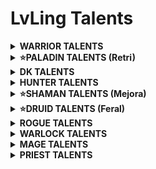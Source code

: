 # LvLing Talents

<details>
  <summary><b>WARRIOR TALENTS</b></summary>
  <p align=center>- x (y) -</p>
</details>

<details>
  <summary><b>⭐PALADIN TALENTS (Retri)</b></summary>
  <p align=center>- Reprensión (Retribution) -</p>

10 - 14: Oración (Benediction) - 5/5

15 - 16: Sentencias mejoradas (Improved Judgement) - 2/2

17 - 19: Corazón del cruzado (Heart of the Crusader) - 3/3

20: Sello de orden (Seal of Command) - 1/1

21 - 22: Búsqueda de justicia (Pursuit of Justice) - 2/2

23 - 27: Convicción (Conviction) - 5/5

28 - 30: Cruzada (Crusade) - 3/3

31 - 33: Especialización en armas de dos manos (Two-Handed Weapon Specialization) - 3/3

34-36: (Sanctified Seals) - 3/3

37-39: Venganza (Vengeance) - 3/3

40: Arrepentimiento (Repentance) - 1/1

41 - 43: (Judgements of the Wise) - 3/3

44 - 45: El arte de la guerra (The Art of War) - 2/2

46 - 49: (Fanaticism) - 4/5 (només 4 punts)

50: (Crusader Strike) - 1/1

51: (Fanaticism) - 5/5

52 - 54: (Sheath of Light) - 3/3

55 - 59: (Righteous Vengeance) - 5/5

60: (Divine Storm) - 1/1

61 - 62: (Sanctified Wrath) - 2/2

63 - 65: (Swift Retribution) - 3/3

66 - 70: (Divine Strength) - 5/5

71: (Sanctified Retribution) - 1/1

72-73: (Improved Blessing of Might) - 2/2

74-75: (Improved Retribution Aura) - 2/2

76 - 80: (Spirtiual Focus) - 5/5
  
</details>

<details>
  <summary><b>DK TALENTS</b></summary>
  <p align=center>- Represion (Retribution) -</p>
</details>

<details>
  <summary><b>HUNTER TALENTS</b></summary>
  <p align=center>- Represion (Retribution) -</p>
</details>

<details>
  <summary><b>⭐SHAMAN TALENTS (Mejora)</b></summary>
  <p align=center>- Mejora (Enhancement) -</p>

10 – 14: Conocimiento ancestral (Ancestral Knowledge) – 5/5

15 – 19: Golpes de trueno (Thundering Strikes) – 5/5

20: Enfoque chamanístico (Shamanistic Focus) – 1/1

21 – 22: Lobo fantasmal mejorado (Improved Ghost Wolf) – 2/2

23 – 24: Armas elementales (Elemental Weapons) – 2/3 (només 2 punts)

25 – 29: Aluvión (Flurry) – 5/5

30: Armas de espíritu (Spirit Weapons) – 1/1

31 – 33: Maña mental (Mental Dexterity) – 3/3

34: Armas elementales (Elemental Weapons) – 3/3 (el punt que faltava)

35 – 37: Ira desatada (Unleashed Rage) – 3/3

38 – 39: Maestría en armas (Weapon Mastery) – 2/3 (només 2 punts)

40: Golpe de tormenta (Stormstrike) – 1/1

41: Doble empuñadura (Dual Wield) – 1/1

42 – 44: Especialización en doble empuñadura (Dual Wield Specialization) – 3/3

45: Latigazo de lava (Lava Lash) – 1/1

46 – 47: Golpe de tormenta mejorado (Improved Stormstrike) – 2/2

48 – 49: Choque estático (Static Shock) – 2/3 (només 2 punts)

50: Ira del chamán (Shamanistic Rage) – 1/1

51: Choque estático (Static Shock) – 3/3 (el punt que faltava)

52 – 54: Presura mental (Mental Quickness) – 3/3

55 – 59: Arma vorágine (Maelstrom Weapon) – 5/5

60: Espíritu feral (Feral Spirit) – 1/1

<p align=center>- Elemental -</p>

61 – 65: Conmoción (Concussion) – 5/5

66 – 68: Devastación elemental (Elemental Devastation) – 3/3

69 – 70: Amparo elemental (Elemental Warding) – 2/3 (només 2 punts)

71 – 75: Furia elemental (Elemental Fury) – 5/5

76: Enfoque elemental (Elemental Focus) – 1/1

77 – 80: Reverberación (Reverberation) – 4/5

</details>

<details>
  <summary><b>⭐DRUID TALENTS (Feral)</b></summary>
  <p align=center>- Combate feral (Feral) -</p>
  
10 – 14: Ferocidad (Ferocity) – 5/5

15 – 16: Furia cruel (Savage Fury) – 2/2

17 - 19: Instinto feral (Feral Instinct) – 3/3

20 – 21: Presteza feral (Feral Swiftness) – 2/2

22 – 24: Garras afiladas (Sharpened Claws) – 3/3

25 – 26: Furia primigenia (Primal Fury) – 2/2

27 – 29: Golpes depredadores (Predatory Strikes) – 3/3

30: Carga feral (Feral Charge) – 1/1

31 – 32: Precisión primigenia (Primal Precision) – 2/2

33 – 34: Ataques trituradores (Shredding Attacks) – 2/2

35 – 39: Corazón de lo Salvaje (Heart of the Wild) – 5/5

40: Líder de la manada (Leader of the Pack) – 1/1

41 – 42: Líder de la manada mejorado (Improved Leader of the Pack) – 2/2

43 – 45: Supervivencia del más fuerte (Survival of the Fittest) – 3/3

46 – 48: Heridas infectadas (Infected Wounds) – 3/3

49: Instintos de supervivencia (Survival Instincts) – 1/1

50: Destrozar (Mangle) – 1/1

51 – 53: Rey de la selva (King of the Jungle) – 3/3

  <p align=center>- Restauración (Restoration) -</p>

54 – 58: Furor – 5/5

59 – 63: Naturalista (Naturalist) – 5/5

64: Augurio de claridad (Omen of Clarity) – 1/1

65 – 67: Cambio de forma natural (Natural Shapeshifter) – 3/3

68 – 69: Maestro en cambio de forma (Master Shapeshifter) – 2/2

  <p align=center>- Combate feral (Feral) -</p>

70 – 72: Destrozar mejorado (Improved Mangle) – 3/3

73 – 75: Instintos depredadores (Predatory Instincts) - 3/3

76 – 79: Desgarrar y romper (Rend and Tear) – 4/5

80: Rabia (Berserk) – 1/1

</details>

<details>
  <summary><b>ROGUE TALENTS</b></summary>
  <p align=center>- Represion (Retribution) -</p>
</details>

<details>
  <summary><b>WARLOCK TALENTS</b></summary>
  <p align=center>- Represion (Retribution) -</p>
</details>

<details>
  <summary><b>MAGE TALENTS</b></summary>
  <p align=center>- Represion (Retribution) -</p>
</details>

<details>
  <summary><b>PRIEST TALENTS</b></summary>
  <p align=center>- Represion (Retribution) -</p>
</details>
